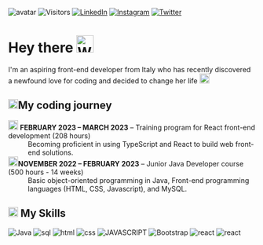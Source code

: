 <p><img src="https://user-images.githubusercontent.com/122526500/223231302-58a50375-19f9-45ff-a6df-45d6f13f4750.gif" alt="avatar">
<img src="https://api.visitorbadge.io/api/visitors?path=sarapond&amp;label=Profile%20visits&amp;countColor=%23ba68c8&amp;style=flat-square&amp;labelStyle=upper" alt="Visitors">
<a href="https://www.linkedin.com/in/saracalandrino/"><img src="https://img.shields.io/badge/linkedin-%230077B5.svg?style=flat-square&amp;logo=linkedin&amp;logoColor=white" alt="LinkedIn"></a>
<a href="https://www.instagram.com/sarapondcodes/"><img src="https://img.shields.io/badge/Instagram-%23E4405F.svg?style=flat-square&amp;logo=Instagram&amp;logoColor=white" alt="Instagram"></a>
<a href="https://twitter.com/SaraPondCodes"><img src="https://img.shields.io/badge/Twitter-%231DA1F2.svg?style=flat-square&amp;logo=Twitter&amp;logoColor=white" alt="Twitter"></a></p>

<h1>Hey there <img src="https://raw.githubusercontent.com/Tarikul-Islam-Anik/Animated-Fluent-Emojis/master/Emojis/Hand%20gestures/Waving%20Hand%20Medium%20Skin%20Tone.png" alt="Waving Hand Medium-Dark Skin Tone" width="35" height="35" /></h1>

<p>I&#39;m an aspiring front-end developer from Italy who has recently discovered a newfound love for coding and decided to change her life <img src="https://raw.githubusercontent.com/Tarikul-Islam-Anik/Animated-Fluent-Emojis/master/Emojis/Smilies/Green%20Heart.png" alt="Green Heart" width="20" height="20" /></p>


<h2> <img src ="https://cdn-icons-png.flaticon.com/512/4390/4390411.png" width="20" height="20">My coding journey</h2>
<dl>
  <dt> <img src ="https://cdn-icons-png.flaticon.com/512/8804/8804768.png" width="20" height="20"> <b>FEBRUARY 2023 – MARCH 2023</b> – Training program for React front-end development (208 hours)</dt>
  <dd> Becoming proficient in using TypeScript and React to build web front-end solutions. </dd>
  <dt> <img src ="https://cdn-icons-png.flaticon.com/512/8804/8804768.png" width="20" height="20"><b>NOVEMBER 2022 – FEBRUARY 2023</b>  – Junior Java Developer course (500 hours - 14 weeks)</dt>
  <dd> Basic object-oriented programming in Java, Front-end programming languages (HTML, CSS, Javascript), and MySQL. </dd>
</dl>

<h2> <img src ="https://cdn-icons-png.flaticon.com/512/6470/6470813.png" width="20" height="20"> My Skills </h2>
<p><img src="https://img.shields.io/badge/-JAVA-%23eb2d2f?style=for-the-badge" alt="Java"> <img src="https://img.shields.io/badge/-SQL-4479A1?style=for-the-badge&amp;logo=mysql&amp;logoColor=white" alt="sql"> <img src="https://img.shields.io/badge/-HTML5-E34F26?style=for-the-badge&amp;logo=html5&amp;logoColor=white" alt="html"> <img src="https://img.shields.io/badge/-CSS3-1572B6?style=for-the-badge&amp;logo=html5&amp;logoColor=white" alt="css"> <img src="https://img.shields.io/badge/-Javascript-grey?style=for-the-badge&amp;logo=javascript&amp;logoColor=F7DF1E" alt="JAVASCRIPT"> <img src="https://img.shields.io/badge/bootstrap-%23563D7C.svg?style=for-the-badge&amp;logo=bootstrap&amp;logoColor=white" alt="Bootstrap"> <img src="https://img.shields.io/badge/react-%2320232a.svg?style=for-the-badge&logo=react&logoColor=%2361DAFB" alt="react"> <img src="https://img.shields.io/badge/typescript-%23007ACC.svg?style=for-the-badge&logo=typescript&logoColor=white" alt="react"></p>
